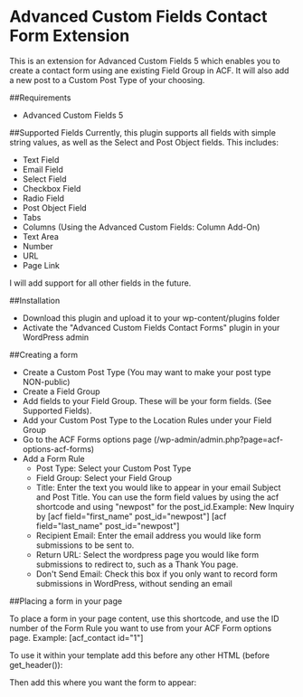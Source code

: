 # Advanced Custom Fields Contact Form Extension

This is an extension for Advanced Custom Fields 5 which enables you to create a contact form using ane existing Field Group in ACF. It will also add a new post to a Custom Post Type of your choosing.

##Requirements
- Advanced Custom Fields 5

 
##Supported Fields
Currently, this plugin supports all fields with simple string values, as well as the Select and Post Object fields. This includes:

- Text Field
- Email Field
- Select Field
- Checkbox Field
- Radio Field
- Post Object Field
- Tabs
- Columns (Using the Advanced Custom Fields: Column Add-On)
- Text Area
- Number
- URL
- Page Link

I will add support for all other fields in the future.

##Installation
- Download this plugin and upload it to your wp-content/plugins folder
- Activate the "Advanced Custom Fields Contact Forms" plugin in your WordPress admin
 
##Creating a form
- Create a Custom Post Type (You may want to make your post type NON-public)
- Create a Field Group
- Add fields to your Field Group. These will be your form fields. (See Supported Fields).
- Add your Custom Post Type to the Location Rules under your Field Group
- Go to the ACF Forms options page (/wp-admin/admin.php?page=acf-options-acf-forms)
- Add a Form Rule
  - Post Type: Select your Custom Post Type
  - Field Group: Select your Field Group
  - Title: Enter the text you would like to appear in your email Subject and Post Title. You can use the form field values by using the acf shortcode and using "newpost" for the post_id.Example: New Inquiry by [acf field="first_name" post_id="newpost"] [acf field="last_name" post_id="newpost"]
  - Recipient Email: Enter the email address you would like form submissions to be sent to.
  - Return URL: Select the wordpress page you would like form submissions to redirect to, such as a Thank You page.
  - Don't Send Email: Check this box if you only want to record form submissions in WordPress, without sending an email

##Placing a form in your page

To place a form in your page content, use this shortcode, and use the ID number of the Form Rule you want to use from your ACF Form options page. Example: [acf_contact id="1"] 

To use it within your template add this before any other HTML (before get_header()):
  <?php acf_form_head(); ?>
  
Then add this where you want the form to appear: <?php do_shortcode('[acf_content id="1"]'); ?>
